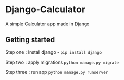 # Django-Calculator

A simple Calculator app made in Django

## Getting started

Step one : Install django - `pip install django`

Step two : apply migrations `python manage.py migrate`

Step three : run app `python manage.py runserver`

